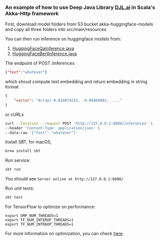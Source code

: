 
### An example of how to use Deep Java Library [DJL.ai](http://wwww.djl.ai) in Scala's Akka-Http framework

First, download model folders from S3 bucket akka-huggingface-models and copy all three folders into src/main/resources

You can then run inference on huggingface models from:
1. [HuggingFaceQaInference.java](src%2Fmain%2Fscala%2FHuggingFaceQaInference.java)
2. [HuggingFaceBertInference.java](src%2Fmain%2Fscala%2FHuggingFaceBertInference.java)


The endpoint of POST /inferences
```json
{"text":"whatever"} 
```
which shoud compute text embedding and return embedding in string format
```json
{
    "vector": "Array(-0.026074253, -0.08460002, ...,"
}
```

or cURLs
```sh
curl --location --request POST 'http://127.0.0.1:8080/inferences' \
--header 'Content-Type: application/json' \
--data-raw '{"text": "whatever"}'
```


Install SBT, for macOS, 

```sh
brew install sbt
```

Run service:
```sh
sbt run
```

You should see `Server online at http://127.0.0.1:8080/`

Run unit tests:
```sh
sbt test
```

For TensorFlow to optimize on performance:

```
export OMP_NUM_THREADS=1
export TF_NUM_INTEROP_THREADS=1
export TF_NUM_INTRAOP_THREADS=1
```

For more information on optimization, you can check [here](
).




